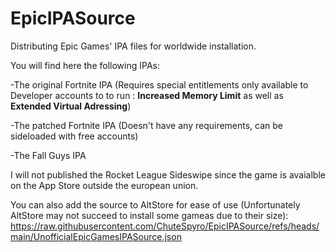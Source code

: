  # EpicIPASource
Distributing Epic Games' IPA files for worldwide installation.

You will find here the following IPAs:

-The original Fortnite IPA (Requires special entitlements only available to Developer accounts to to run : **Increased Memory Limit** as well as **Extended Virtual Adressing**)

-The patched Fortnite IPA (Doesn't have any requirements, can be sideloaded with free accounts)

-The Fall Guys IPA


I will not published the Rocket League Sideswipe since the game is avaialble on the App Store outside the european union.

You can also add the source to AltStore for ease of use (Unfortunately AltStore may not succeed to install some gameas due to their size):
https://raw.githubusercontent.com/ChuteSpyro/EpicIPASource/refs/heads/main/UnofficialEpicGamesIPASource.json
